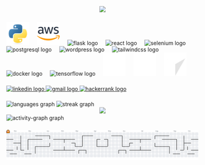<p align="center">
  <img src="https://readme-typing-svg.herokuapp.com?font=Fira+Code&size=32&pause=1000&color=FF61F6&center=true&vCenter=true&width=600&lines=Bonjour!+I'm+Krish+Batra;AI+%7C+Web+Dev+%7C+Automation;Always+building+cool+stuff" />
</p>


###

<div align="left">
  <img src="https://raw.githubusercontent.com/devicons/devicon/master/icons/python/python-original.svg" alt="Python" height="60"/>

  <img width="12" />
<img src="https://raw.githubusercontent.com/devicons/devicon/master/icons/amazonwebservices/amazonwebservices-original-wordmark.svg" alt="AWS"  height="60"/>

  <img width="12" />
  <img src="https://cdn.jsdelivr.net/gh/devicons/devicon/icons/flask/flask-original.svg" height="60" alt="flask logo"  />
  <img width="12" />
  <img src="https://cdn.jsdelivr.net/gh/devicons/devicon/icons/react/react-original.svg" height="60" alt="react logo"  />
  <img width="12" />
  <img src="https://cdn.jsdelivr.net/gh/devicons/devicon/icons/selenium/selenium-original.svg" height="60" alt="selenium logo"  />
  <img width="12" />
  <img src="https://cdn.jsdelivr.net/gh/devicons/devicon/icons/postgresql/postgresql-original.svg" height="60" alt="postgresql logo"  />
  <img width="12" />
  <img src="https://cdn.jsdelivr.net/gh/devicons/devicon/icons/wordpress/wordpress-original.svg" height="60" alt="wordpress logo"  />
  <img width="12" />
  <img src="https://cdn.jsdelivr.net/gh/devicons/devicon/icons/tailwindcss/tailwindcss-original-wordmark.svg" height="60" alt="tailwindcss logo"  />
  <img width="12" />
  <img src="https://cdn.jsdelivr.net/gh/devicons/devicon/icons/docker/docker-original.svg" height="60" alt="docker logo"  />
  <img width="12" />
  <img src="https://cdn.jsdelivr.net/gh/devicons/devicon/icons/tensorflow/tensorflow-original.svg"  height="60" alt="tensorflow logo"  />
  <img width="12" />
  <img src="assets/langchain.png"  height="60" alt="LangChain"/>
<img width="12" />

  <img src="assets/mcp.png" height="60" alt="MCP"/>
<img width="12" />

  <img src="assets/cursor.png"  height="60" alt="cursor"/>

</div>

###

<div align="left">
  <a href="https://www.linkedin.com/in/krish-batra/" target="_blank">
    <img src="https://img.shields.io/static/v1?message=LinkedIn&logo=linkedin&label=&color=0077B5&logoColor=white&labelColor=&style=for-the-badge" height="25" alt="linkedin logo"  />
  </a>
<a href="https://mail.google.com/mail/?view=cm&fs=1&to=krishbatra3@gmail.com" target="_blank">
  <img src="https://img.shields.io/static/v1?message=Gmail&logo=gmail&label=&color=D14836&logoColor=white&labelColor=&style=for-the-badge" height="25" alt="gmail logo" />
</a>
  <a href="https://www.hackerrank.com/profile/krishbatra3" target="_blank">
    <img src="https://img.shields.io/static/v1?message=HackerRank&logo=hackerrank&label=&color=2EC866&logoColor=white&labelColor=&style=for-the-badge" height="25" alt="hackerrank logo"  />
  </a>
</div>

###

<div align="left">
  <img src="https://github-readme-stats.vercel.app/api/top-langs?username=disastrousDEVIL&locale=en&hide_title=false&layout=compact&card_width=320&langs_count=5&theme=dracula&hide_border=false&order=2" height="150" alt="languages graph"  />
  <img src="https://streak-stats.demolab.com?user=disastrousDEVIL&locale=en&mode=daily&theme=dracula&hide_border=false&border_radius=5&order=3" height="150" alt="streak graph"  />
<div align="center">
  &nbsp;&nbsp;&nbsp;&nbsp;&nbsp;&nbsp;&nbsp;&nbsp;&nbsp;&nbsp;
  <img src="https://github-profile-trophy.vercel.app/?username=disastrousDEVIL&theme=dracula&title=MultiLanguage,Repositories,Commits,Experience&margin-w=15&margin-h=15&no-bg=true&no-frame=true" />
  &nbsp;&nbsp;&nbsp;&nbsp;&nbsp;&nbsp;&nbsp;&nbsp;&nbsp;&nbsp;
</div>

  <img src="https://github-readme-activity-graph.vercel.app/graph?username=disastrousDEVIL&radius=16&theme=dracula&area=true&order=5" height="300" alt="activity-graph graph"  />
</div>

###

<picture>
  <source media="(prefers-color-scheme: dark)" srcset="https://raw.githubusercontent.com/disastrousDEVIL/disastrousDEVIL/output/pacman-contribution-graph-dark.svg">
  <source media="(prefers-color-scheme: light)" srcset="https://raw.githubusercontent.com/disastrousDEVIL/disastrousDEVIL/output/pacman-contribution-graph.svg">
  <img alt="pacman contribution graph" src="https://raw.githubusercontent.com/disastrousDEVIL/disastrousDEVIL/output/pacman-contribution-graph.svg">
</picture>

###
